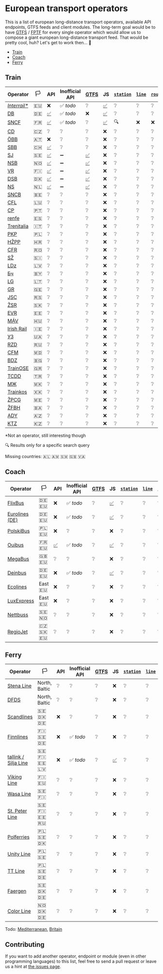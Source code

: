 # European transport operators

This is a list of european long-distance transport operators, available API endpoints, GTFS feeds and client modules. The long-term goal would be to have [GTFS](https://developers.google.com/transit/gtfs/) / [FPTF](https://github.com/public-transport/friendly-public-transport-format) for every single operator which would allow us to compose a giant european long-distance transport feed. That would be pretty cool, huh? Let's get to work then… 🔨

- [Train](#train)
- [Coach](#coach)
- [Ferry](#ferry)

## Train

Operator | 🏳️ | API | Inofficial API | [GTFS](https://developers.google.com/transit/gtfs/) | JS | [`station`](https://github.com/public-transport/friendly-public-transport-format/blob/master/docs/readme.md#station) | [`line`](https://github.com/public-transport/friendly-public-transport-format/blob/master/docs/readme.md#line) | [`route`](https://github.com/public-transport/friendly-public-transport-format/blob/master/docs/readme.md#route) | [`schedule`](https://github.com/public-transport/friendly-public-transport-format/blob/master/docs/readme.md#schedule) | [`journey`](https://github.com/public-transport/friendly-public-transport-format/blob/master/docs/readme.md#journey)
-------- | --------- | --- | -------------- | ---- | -- | --------- | ------ | ------- | ---------- | ---------
[*Interrail\**](https://www.interrail.eu/) | 🇪🇺 | ❌ | ✅ *todo* | ❔ | [✅](https://github.com/juliuste/interrail/) | ❔ | ❔ | ❔ | ❔ | ❔
[DB](https://www.bahn.de) | 🇩🇪 | [✅](http://data.deutschebahn.com/dataset?groups=apis) | ✅ *todo* | ❌ | [✅](https://github.com/derhuerst/db-hafas/) | ❔ | ❔ | ❔ | ❔ | ❔
[SNCF](http://www.sncf.fr) | 🇫🇷 | [✅](https://www.digital.sncf.com/startup/api) | ✅ *todo* | ❔ | [✅](https://github.com/juliuste/sncf) | 🔍 | ❌ | ❌ | ❌ | ✅
[CD](https://www.cd.cz/) | 🇨🇿 | ❔ | ❔ | ❔ | ❌ | ❔ | ❔ | ❔ | ❔ | ❔
[ÖBB](http://www.oebb.at) | 🇦🇹 | ❌ | ❔ | ❔ | ❌ | ❔ | ❔ | ❔ | ❔ | ❔
[SBB](https://www.sbb.ch) | 🇨🇭 | [✅](https://data.sbb.ch/api/v1/documentation) | ❔ | ❔ | ❌ | ❔ | ❔ | ❔ | ❔ | ❔
[SJ](https://www.sj.se/) | 🇸🇪 | [✅](http://www.trafiklab.se/api) | ➖ | [✅](http://www.trafiklab.se/api) | ❌ | ❔ | ❔ | ❔ | ❔ | ❔
[NSB](https://www.nsb.no/) | 🇳🇴 | [✅](https://data.norge.no/data/norsk-reiseinformasjon/nasjonale-rutedata-norge) | ➖ | [✅](https://data.norge.no/data/norsk-reiseinformasjon/nasjonale-rutedata-norge) | ❌ | ❔ | ❔ | ❔ | ❔ | ❔
[VR](https://www.vr.fi) | 🇫🇮 | [✅](https://www.digitransit.fi/) | ➖ | [✅](http://dev.hsl.fi/gtfs.matka/) | ❌ | ❔ | ❔ | ❔ | ❔ | ❔
[DSB](https://www.dsb.dk/) | 🇩🇰 | [✅](https://help.rejseplanen.dk/hc/da/articles/214174465-Rejseplanens-API) | ➖ | [✅](https://help.rejseplanen.dk) | ❌ | ❔ | ❔ | ❔ | ❔ | ❔
[NS](https://www.ns.nl/) | 🇳🇱 | [✅](https://openov.nl/) | ➖ | [✅](https://openov.nl/) | ❌ | ❔ | ❔ | ❔ | ❔ | ❔
[SNCB](http://www.belgianrail.be/) | 🇧🇪 | ❔ | ❔ | ❔ | ❌ | ❔ | ❔ | ❔ | ❔ | ❔
[CFL](http://www.cfl.lu/) | 🇱🇺 | ❔ | ❔ | ❔ | ❌ | ❔ | ❔ | ❔ | ❔ | ❔
[CP](https://www.cp.pt) | 🇵🇹 | ❔ | ❔ | ❔ | ❌ | ❔ | ❔ | ❔ | ❔ | ❔
[renfe](http://www.renfe.com/) | 🇪🇸 | ❔ | ❔ | ❔ | ❌ | ❔ | ❔ | ❔ | ❔ | ❔
[Trenitalia](http://www.trenitalia.com) | 🇮🇹 | ❔ | ❔ | ❔ | ❌ | ❔ | ❔ | ❔ | ❔ | ❔
[PKP](http://pkp.pl/) | 🇵🇱 | ❔ | ❔ | ❔ | ❌ | ❔ | ❔ | ❔ | ❔ | ❔
[HŽPP](http://www.hzpp.hr/) | 🇭🇷 | ❔ | ❔ | ❔ | ❌ | ❔ | ❔ | ❔ | ❔ | ❔
[CFR](https://www.cfrcalatori.ro/) | 🇷🇴 | ❔ | ❔ | ❔ | ❌ | ❔ | ❔ | ❔ | ❔ | ❔
[SŽ](http://www.slo-zeleznice.si) | 🇸🇮 | ❔ | ❔ | ❔ | ❌ | ❔ | ❔ | ❔ | ❔ | ❔
[LDz](https://www.ldz.lv/) | 🇱🇻 | ❔ | ❔ | ❔ | ❌ | ❔ | ❔ | ❔ | ❔ | ❔
[Бч](http://www.rw.by/) | 🇧🇾 | ❔ | ❔ | ❔ | ❌ | ❔ | ❔ | ❔ | ❔ | ❔
[LG](http://www.litrail.lt) | 🇱🇹 | ❔ | ❔ | ❔ | ❌ | ❔ | ❔ | ❔ | ❔ | ❔
[GR](http://www.railway.ge) | 🇬🇪 | ❔ | ❔ | ❔ | ❌ | ❔ | ❔ | ❔ | ❔ | ❔
[JSC](http://serbianrailways.com/) | 🇷🇸 | ❔ | ❔ | ❔ | ❌ | ❔ | ❔ | ❔ | ❔ | ❔
[ŽSR](http://www.slovakrail.sk/) | 🇸🇰 | ❔ | ❔ | ❔ | ❌ | ❔ | ❔ | ❔ | ❔ | ❔
[EVR](http://www.evr.ee/) | 🇪🇪 | ❔ | ❔ | ❔ | ❌ | ❔ | ❔ | ❔ | ❔ | ❔
[MÁV](https://www.mavcsoport.hu/) | 🇭🇺 | ❔ | ❔ | ❔ | ❌ | ❔ | ❔ | ❔ | ❔ | ❔
[Irish Rail](http://www.irishrail.ie) | 🇮🇪 | ❔ | ❔ | ❔ | ❌ | ❔ | ❔ | ❔ | ❔ | ❔
[УЗ](http://www.uz.gov.ua/en/) | 🇺🇦 | ❔ | ❔ | ❔ | ❌ | ❔ | ❔ | ❔ | ❔ | ❔
[RZD](http://pass.rzd.ru/main-pass/public/en) | 🇷🇺 | ❔ | ❔ | ❔ | ❌ | ❔ | ❔ | ❔ | ❔ | ❔
[CFM](http://www.railway.md/) | 🇲🇩 | ❔ | ❔ | ❔ | ❌ | ❔ | ❔ | ❔ | ❔ | ❔
[BDZ](http://www.bdz.bg) | 🇧🇬 | ❔ | ❔ | ❔ | ❌ | ❔ | ❔ | ❔ | ❔ | ❔
[TrainOSE](http://www.trainose.gr/) | 🇬🇷 | ❔ | ❔ | ❔ | ❌ | ❔ | ❔ | ❔ | ❔ | ❔
[TCDD](http://www.tcdd.gov.tr/) | 🇹🇷 | ❔ | ❔ | ❔ | ❌ | ❔ | ❔ | ❔ | ❔ | ❔
[МЖ](http://www.mzi.mk/) | 🇲🇰 | ❔ | ❔ | ❔ | ❌ | ❔ | ❔ | ❔ | ❔ | ❔
[Trainkos](http://www.trainkos.com/) | 🇽🇰 | ❔ | ❔ | ❔ | ❌ | ❔ | ❔ | ❔ | ❔ | ❔
[ŽPCG](http://www.zcg-prevoz.me/) | 🇲🇪 | ❔ | ❔ | ❔ | ❌ | ❔ | ❔ | ❔ | ❔ | ❔
[ŽFBH](http://www.zfbh.ba/) | 🇧🇦 | ❔ | ❔ | ❔ | ❌ | ❔ | ❔ | ❔ | ❔ | ❔
[ADY](https://ady.az/) | 🇦🇿 | ❔ | ❔ | ❔ | ❌ | ❔ | ❔ | ❔ | ❔ | ❔
[KTZ](http://www.railways.kz/) | 🇰🇿 | ❔ | ❔ | ❔ | ❌ | ❔ | ❔ | ❔ | ❔ | ❔

\*Not an operator, still interesting though

🔍 Results only for a specific search query

Missing countries: 🇦🇱 🇦🇲 🇸🇲 🇬🇧 🇻🇦

## Coach

Operator | 🏳️ | API | Inofficial API | [GTFS](https://developers.google.com/transit/gtfs/) | JS | [`station`](https://github.com/public-transport/friendly-public-transport-format/blob/master/docs/readme.md#station) | [`line`](https://github.com/public-transport/friendly-public-transport-format/blob/master/docs/readme.md#line) | [`route`](https://github.com/public-transport/friendly-public-transport-format/blob/master/docs/readme.md#route) | [`schedule`](https://github.com/public-transport/friendly-public-transport-format/blob/master/docs/readme.md#schedule) | [`journey`](https://github.com/public-transport/friendly-public-transport-format/blob/master/docs/readme.md#journey)
-------- | --------- | --- | -------------- | ---- | -- | --------- | ------ | ------- | ---------- | ---------
[FlixBus](https://www.flixbus.com/) | 🇩🇪 🇪🇺 | ❌ | ✅ *todo* | ❔ | [✅](https://github.com/juliuste/meinfernbus) | ❔ | ❔ | ❔ | ❔ | ❔
[Eurolines (DE)](https://www.eurolines.de) | 🇩🇪 🇪🇺 | ❌ | ✅ *todo* | ❔ | [✅](https://github.com/juliuste/eurolines-de) | ❔ | ❔ | ❔ | ❔ | ❔
[PolskiBus](http://www.polskibus.com) | 🇵🇱 🇪🇺 | ❌ | ❔ | ❔ | ❌ | ❔ | ❔ | ❔ | ❔ | ❔
[Ouibus](https://www.ouibus.com/) | 🇫🇷 🇪🇺 | [✅](https://api.idbus.com/) | ✅ *todo* | ❔ | [✅](https://github.com/juliuste/ouibus) | ❔ | ❔ | ❔ | ❔ | ❔
[MegaBus](https://uk.megabus.com/) | 🇬🇧 🇪🇺 | ❔ | ❔ | ❔ | ❌ | ❔ | ❔ | ❔ | ❔ | ❔
[Deinbus](https://www.deinbus.de/) | 🇩🇪 🇪🇺 | ❌ | ✅ *todo* | ❔ | [✅](https://github.com/juliuste/deinbus) | ❔ | ❔ | ❔ | ❔ | ❔
[Ecolines](https://ecolines.net) | East 🇪🇺 | ❌ | ❔ | ❔ | ❌ | ❔ | ❔ | ❔ | ❔ | ❔
[LuxExpress](https://luxexpress.eu) | East 🇪🇺 | ❌ | ❔ | ❔ | ❌ | ❔ | ❔ | ❔ | ❔ | ❔
[Nettbuss](https://www.nettbuss.se/) | 🇸🇪 🇳🇴 | ❔ | ❔ | ❔ | ❌ | ❔ | ❔ | ❔ | ❔ | ❔
[RegioJet](https://www.regiojet.com/) | 🇨🇿 🇸🇰 🇪🇺 | ❔ | ❔ | ❔ | ❌ | ❔ | ❔ | ❔ | ❔ | ❔

## Ferry

Operator | 🏳️ | API | Inofficial API | [GTFS](https://developers.google.com/transit/gtfs/) | JS | [`station`](https://github.com/public-transport/friendly-public-transport-format/blob/master/docs/readme.md#station) | [`line`](https://github.com/public-transport/friendly-public-transport-format/blob/master/docs/readme.md#line) | [`route`](https://github.com/public-transport/friendly-public-transport-format/blob/master/docs/readme.md#route) | [`schedule`](https://github.com/public-transport/friendly-public-transport-format/blob/master/docs/readme.md#schedule) | [`journey`](https://github.com/public-transport/friendly-public-transport-format/blob/master/docs/readme.md#journey)
-------- | --------- | --- | -------------- | ---- | -- | --------- | ------ | ------- | ---------- | ---------
[Stena Line](https://www.stenaline.de/) | North, Baltic | ❔ | ❔ | ❔ | ❌ | ❔ | ❔ | ❔ | ❔ | ❔
[DFDS](https://www.dfdsseaways.com/) | North, Baltic | ❔ | ❔ | ❔ | ❌ | ❔ | ❔ | ❔ | ❔ | ❔
[Scandlines](https://www.scandlines.com/) | 🇸🇪 🇩🇰 🇩🇪 | ❌ | ❔ | ❔ | ❌ | ❔ | ❔ | ❔ | ❔ | ❔
[Finnlines](https://www.finnlines.com/) | 🇫🇮 🇸🇪 🇩🇪 | ❌ | ✅ *todo* | ❔ | ❌ | ❔ | ❔ | ❔ | ❔ | ❔
[tallink / Silja Line](https://www.tallink.com/) | 🇸🇪 🇫🇮 🇪🇪 🇱🇻 | ❌ | ✅ *todo* | ❔ | [✅](https://github.com/juliuste/tallink) | ❔ | ❔ | ❔ | ❔ | ❔
[Viking Line](http://www.vikingline.fi/) | 🇫🇮 🇪🇺 | ❔ | ❔ | ❔ | ❌ | ❔ | ❔ | ❔ | ❔ | ❔
[Wasa Line](https://www.wasaline.com/) | 🇸🇪 🇫🇮 | ❔ | ❔ | ❔ | ❌ | ❔ | ❔ | ❔ | ❔ | ❔
[St. Peter Line](https://stpeterline.com/) | 🇸🇪 🇫🇮 🇪🇪 🇷🇺 | ❔ | ❔ | ❔ | ❌ | ❔ | ❔ | ❔ | ❔ | ❔
[Polferries](http://polferries.pl/) | 🇵🇱 🇸🇪 🇩🇰 | ❔ | ❔ | ❔ | ❌ | ❔ | ❔ | ❔ | ❔ | ❔
[Unity Line](https://www.unityline.pl/) | 🇵🇱 🇸🇪 | ❔ | ❔ | ❔ | ❌ | ❔ | ❔ | ❔ | ❔ | ❔
[TT Line](https://ttline.com/) | 🇵🇱 🇸🇪 🇩🇪 | ❔ | ❔ | ❔ | ❌ | ❔ | ❔ | ❔ | ❔ | ❔
[Faergen](https://www.faergen.dk) | 🇸🇪 🇩🇰 🇩🇪 | ❔ | ❔ | ❔ | ❌ | ❔ | ❔ | ❔ | ❔ | ❔
[Color Line](https://www.colorline.com/) | 🇳🇴 🇩🇰 🇩🇪 | ❔ | ❔ | ❔ | ❌ | ❔ | ❔ | ❔ | ❔ | ❔

Todo: [Mediterranean](https://wikitravel.org/en/Ferries_in_the_Mediterranean), [Britain](https://wikitravel.org/en/Ferry_routes_to_British_Mainland)


## Contributing

If you want to add another operator, endpoint or module (even in other programming languages) to this list, feel free to send a pull request or leave us a hint at [the issues page](https://github.com/public-transport/european-transport-operators/issues).

